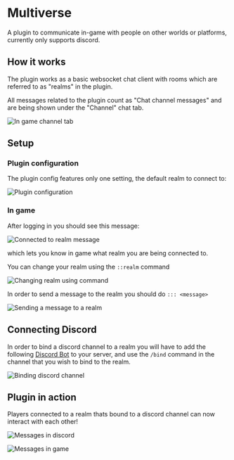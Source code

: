 # Multiverse
A plugin to communicate in-game with people on other worlds or platforms, currently only supports discord.

## How it works
The plugin works as a basic websocket chat client with rooms which are referred to as "realms" in the plugin.

All messages related to the plugin count as "Chat channel messages" and are being shown under the "Channel" chat tab.

![In game channel tab](https://user-images.githubusercontent.com/55879449/188292324-ddce00cc-43ca-4767-92c1-2e4428bbee4b.png)

## Setup
### Plugin configuration
The plugin config features only one setting, the default realm to connect to:

![Plugin configuration](https://user-images.githubusercontent.com/55879449/188292327-8c26d92f-b043-447b-a337-1b877db0444e.png)


### In game
After logging in you should see this message:

![Connected to realm message](https://user-images.githubusercontent.com/55879449/188292330-e7be7cfb-d803-4b5c-b14b-3372ad69b963.png)

which lets you know in game what realm you are being connected to.

You can change your realm using the `::realm` command

![Changing realm using command](https://i.imgur.com/TbBR5qV.gif)


In order to send a message to the realm you should do  `::: <message>`

![Sending a message to a realm](https://i.imgur.com/46ofubX.gif)


## Connecting Discord
In order to bind a discord channel to a realm you will have to add the following [Discord Bot](https://discord.com/oauth2/authorize?client_id=1010534003520049242&permissions=75776&scope=bot) to your server, and use the `/bind` command in the channel that you wish to bind to the realm.

![Binding discord channel](https://i.imgur.com/QNRFBHW.gif)


## Plugin in action
Players connected to a realm thats bound to a discord channel can now interact with each other!

![Messages in discord](https://user-images.githubusercontent.com/55879449/188292383-0377f941-1213-4ea1-ad0b-9575215632d2.png)

![Messages in game](https://user-images.githubusercontent.com/55879449/188292387-bae34e34-2f53-49a4-9c48-62c7951de833.png)
